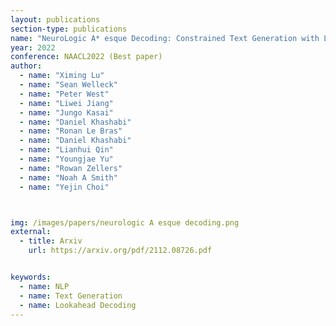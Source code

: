 ```yaml
---
layout: publications
section-type: publications
name: "NeuroLogic A* esque Decoding: Constrained Text Generation with Lookahead Heuristics"
year: 2022
conference: NAACL2022 (Best paper)
author:
  - name: "Ximing Lu"
  - name: "Sean Welleck"
  - name: "Peter West"
  - name: "Liwei Jiang"
  - name: "Jungo Kasai"
  - name: "Daniel Khashabi"
  - name: "Ronan Le Bras"
  - name: "Daniel Khashabi"
  - name: "Lianhui Qin"
  - name: "Youngjae Yu"
  - name: "Rowan Zellers"
  - name: "Noah A Smith"
  - name: "Yejin Choi"



img: /images/papers/neurologic A esque decoding.png
external:
  - title: Arxiv
    url: https://arxiv.org/pdf/2112.08726.pdf


keywords:
  - name: NLP
  - name: Text Generation
  - name: Lookahead Decoding
---
```



